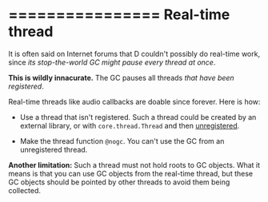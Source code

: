 ================
Real-time thread
================

It is often said on Internet forums that D couldn't possibly do real-time work, since _its stop-the-world GC might pause every thread at once_.

**This is wildly innacurate.** The GC pauses all threads _that have been registered_.


Real-time threads like audio callbacks are doable since forever. Here is how:


- Use a thread that isn't registered. Such a thread could be created by an external library, or with `core.thread.Thread` and then [unregistered](http://dlang.org/phobos/core_thread.html#.thread_detachThis).

- Make the thread function `@nogc`. You can't use the GC from an unregistered thread.

**Another limitation:** Such a thread must not hold roots to GC objects. What it means is that you can use GC objects from the real-time thread, but these GC objects should be pointed by other threads to avoid them being collected.
